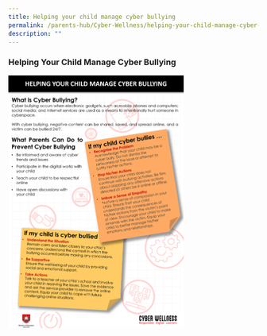 ```yaml
---
title: Helping your child manage cyber bullying
permalink: /parents-hub/Cyber-Wellness/helping-your-child-manage-cyber-bullying/
description: ""
---
```

### Helping Your Child Manage Cyber Bullying

<img src="/images/cw3.png" style="width:70%">